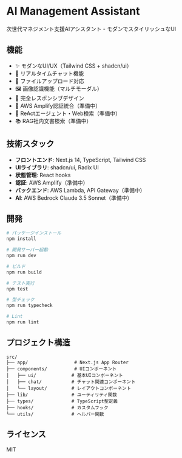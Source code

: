 # AI Management Assistant

次世代マネジメント支援AIアシスタント - モダンでスタイリッシュなUI

## 機能

- ✨ モダンなUI/UX（Tailwind CSS + shadcn/ui）
- 💬 リアルタイムチャット機能
- 📎 ファイルアップロード対応
- 🖼️ 画像認識機能（マルチモーダル）  
- 📱 完全レスポンシブデザイン
- 🔐 AWS Amplify認証統合（準備中）
- 🤖 ReActエージェント・Web検索（準備中）
- 📚 RAG社内文書検索（準備中）

## 技術スタック

- **フロントエンド**: Next.js 14, TypeScript, Tailwind CSS
- **UIライブラリ**: shadcn/ui, Radix UI
- **状態管理**: React hooks
- **認証**: AWS Amplify（準備中）
- **バックエンド**: AWS Lambda, API Gateway（準備中）
- **AI**: AWS Bedrock Claude 3.5 Sonnet（準備中）

## 開発

```bash
# パッケージインストール
npm install

# 開発サーバー起動
npm run dev

# ビルド
npm run build

# テスト実行
npm test

# 型チェック
npm run typecheck

# Lint
npm run lint
```

## プロジェクト構造

```
src/
├── app/                 # Next.js App Router
├── components/          # UIコンポーネント
│   ├── ui/             # 基本UIコンポーネント
│   ├── chat/           # チャット関連コンポーネント
│   └── layout/         # レイアウトコンポーネント
├── lib/                # ユーティリティ関数
├── types/              # TypeScript型定義
├── hooks/              # カスタムフック
└── utils/              # ヘルパー関数
```

## ライセンス

MIT